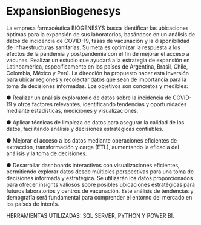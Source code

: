 # ExpansionBiogenesys
La empresa farmacéutica BIOGENESYS busca identificar las ubicaciones óptimas para la expansión de sus laboratorios, basándose en un análisis de datos de incidencia de COVID-19, tasas de vacunación y la disponibilidad de infraestructuras sanitarias. Su meta es optimizar la respuesta a los efectos de la pandemia y postpandemia con el fin de mejorar el acceso a vacunas.
 Realizar un estudio que ayudará a la estrategia de expansión en Latinoamérica, específicamente en los países de Argentina, Brasil, Chile, Colombia, México y Perú. 
 La dirección ha propuesto hacer esta inversión para ubicar regiones y recolectar datos que sean de importancia para la toma de decisiones informadas. 
Los objetivos son concretos y medibles:

●	Realizar un análisis exploratorio de datos sobre la incidencia de COVID-19 y otros factores relevantes, identificando tendencias y oportunidades mediante estadísticas, mediciones y visualizaciones.

●	Aplicar técnicas de limpieza de datos para asegurar la calidad de los datos, facilitando análisis y decisiones estratégicas confiables.

●	Mejorar el acceso a los datos mediante operaciones eficientes de extracción, transformación y carga (ETL), aumentando la eficacia del análisis y la toma de decisiones.

●	Desarrollar dashboards interactivos con visualizaciones eficientes, permitiendo explorar datos desde múltiples perspectivas para una toma de decisiones informada y estratégica.
Se utilizarán los datos proporcionados para ofrecer insights valiosos sobre posibles ubicaciones estratégicas para futuros laboratorios y centros de vacunación. Este análisis de tendencias y demografía será fundamental para comprender el entorno del mercado en los países de interés.

HERRAMIENTAS UTILIZADAS: SQL SERVER, PYTHON Y POWER BI. 
